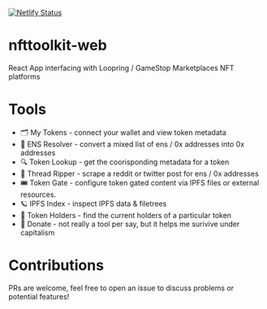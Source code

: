 [![Netlify Status](https://api.netlify.com/api/v1/badges/38172068-95c1-4bc9-b8c9-a34f1e524374/deploy-status)](https://app.netlify.com/sites/nfttoolkit/deploys)
# nfttoolkit-web

React App interfacing with Loopring / GameStop Marketplaces NFT platforms

# Tools

- 🗂️ My Tokens - connect your wallet and view token metadata
- 👾 ENS Resolver - convert a mixed list of ens / 0x addresses into 0x addresses
- 🔍 Token Lookup - get the coorisponding metadata for a token
- 🌾 Thread Ripper - scrape a reddit or twitter post for ens / 0x addresses
- 🎟️ Token Gate - configure token gated content via IPFS files or external resources.
- 🪐 IPFS Index - inspect IPFS data & filetrees
- 🧩 Token Holders - find the current holders of a particular token
- 🥰 Donate - not really a tool per say, but it helps me surivive under capitalism

# Contributions

PRs are welcome, feel free to open an issue to discuss problems or potential features!

